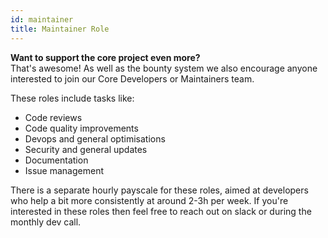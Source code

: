 ```yaml
---
id: maintainer
title: Maintainer Role
---
```


**Want to support the core project even more?**  
That's awesome! As well as the bounty system we also encourage anyone interested to join our Core Developers or Maintainers team.

These roles include tasks like:

- Code reviews
- Code quality improvements
- Devops and general optimisations
- Security and general updates
- Documentation
- Issue management

There is a separate hourly payscale for these roles, aimed at developers who help a bit more consistently at around 2-3h per week. If you're interested in these roles then feel free to reach out on slack or during the monthly dev call.
